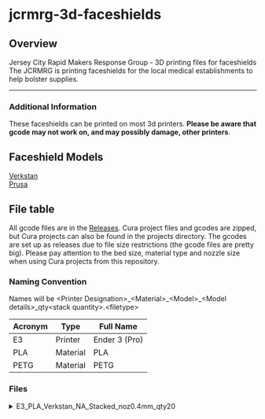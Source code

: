 # jcrmrg-3d-faceshields
## Overview
Jersey City Rapid Makers Response Group - 3D printing files for faceshields  
The JCRMRG is printing faceshields for the local medical establishments to help bolster supplies.

---

### Additional Information
These faceshields can be printed on most 3d printers.  **Please be aware that gcode may not work on, and may possibly damage, other printers**.

## Faceshield Models
[Verkstan](https://3dprint.nih.gov/discover/3dpx-013306)  
[Prusa](https://www.prusa3d.com/covid19/)

## File table
All gcode files are in the [Releases](https://github.com/timothyjryan/jcrmrg-3d-faceshields/releases).
Cura project files and gcodes are zipped, but Cura projects can also be found in the projects directory.
The gcodes are set up as releases due to file size restrictions (the gcode files are pretty big).
Please pay attention to the bed size, material type and nozzle size when using Cura projects from this repository.

### Naming Convention

Names will be \<Printer Designation\>\_\<Material\>\_\<Model\>\_\<Model details\>\_qty\<stack quantity\>.\<filetype\>

| Acronym | Type     | Full Name     |
|-------- |--------- |-------------- |
|E3       | Printer  | Ender 3 (Pro) |
|PLA      | Material | PLA           |
|PETG     | Material | PETG          |
  
### Files
<details>
  <summary>E3_PLA_Verkstan_NA_Stacked_noz0.4mm_qty20</summary>
  
  1. **Description:** #JCRMRG branded 2x10 stack of Verkstan NA 6 hole punch using PLA
  1. **Estimated Time:** (v1.2) 18H37M
  1. **Actual Time:** 
  1. **Additional Notes:**
      1. No slowdown on 1st layer of stacks
      1. 0.4mm Nozzle gcode
      1. Concentric floor        
</details>
